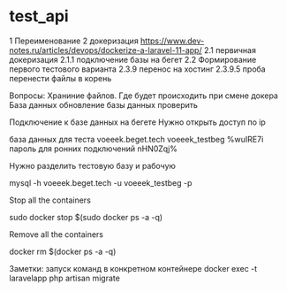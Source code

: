 # test_api
1 Переименование 
2 докеризация https://www.dev-notes.ru/articles/devops/dockerize-a-laravel-11-app/
    2.1 первичная докеризация
        2.1.1  подключение базы на бегет
    2.2 Формирование первого тестового варианта
    2.3.9 перенос на хостинг
        2.3.9.5 проба перенести файлы в корень    


Вопросы: 
Храниние файлов. Где будет происходить при смене докера
База данных
    обновление базы данных проверить


Подключение к базе данных на бегете
    Нужно открыть доступ по ip



база данных для теста
voeeek.beget.tech 
voeeek_testbeg
%wuIRE7i
пароль для ронних подключений nHN0Zqj%



Нужно разделить тестовую базу и рабочую


mysql -h voeeek.beget.tech -u voeeek_testbeg -p

Stop all the containers

sudo docker stop $(sudo docker ps -a -q)

Remove all the containers

docker rm $(docker ps -a -q)



Заметки:
 запуск команд в конкретном контейнере docker exec -t laravelapp php artisan migrate